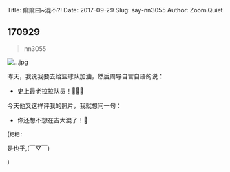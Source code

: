 Title: 痲痲曰~混不?!
Date: 2017-09-29
Slug: say-nn3055
Author: Zoom.Quiet


## 170929
> nn3055

![...jpg](http://momoko.zoomquiet.top/niuniu-albums/nn2017/170929-nn3055.png?imageView2/2/w/360)

昨天，我说我要去给篮球队加油，然后周导自言自语的说：

- 史上最老拉拉队员！🤦🏻‍♀️

今天他又这样评我的照片，我就想问一句：

- 你还想不想在吉大混了！🔫




(`粑粑:` 

是也乎,(￣▽￣)


)
